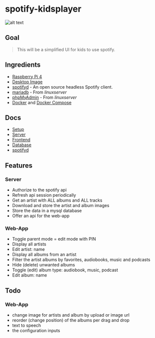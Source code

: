 # spotify-kidsplayer

![alt text](../master/docs/screenshots/artist.png?raw=true "Screenshot Artist")

## Goal

> This will be a simplified UI for kids to use spotify.

## Ingredients
- [Raspberry Pi 4](https://geizhals.de/raspberry-pi-4-modell-b-v54547.html)
- [Desktop Image](https://www.raspberrypi.com/software/operating-systems/)
- [spotifyd](https://github.com/Spotifyd/spotifyd) - An open source headless Spotify client.
- [mariadb](https://docs.linuxserver.io/images/docker-mariadb) - From *linuxserver*
- [phpMyAdmin](https://docs.linuxserver.io/images/docker-phpmyadmin) - From *linuxserver*
- [Docker](https://get.docker.com/) and [Docker Compose](https://github.com/docker/compose/releases/)

## Docs
- [Setup](https://github.com/seekwhencer/spotify-kidsplayer/blob/master/docs/SETUP.md)
- [Server](https://github.com/seekwhencer/spotify-kidsplayer/blob/master/docs/SERVER.md)
- [Frontend](https://github.com/seekwhencer/spotify-kidsplayer/blob/master/docs/FRONTEND.md)
- [Database](https://github.com/seekwhencer/spotify-kidsplayer/blob/master/docs/DATABASE.md)
- [spotifyd](https://github.com/seekwhencer/spotify-kidsplayer/blob/master/docs/SPOTIFYD.md)

## Features
 
### Server

- Authorize to the spotify api
- Refresh api session periodically
- Get an artist with ALL albums and ALL tracks
- Download and store the artist and album images
- Store the data in a mysql database
- Offer an api for the web-app

### Web-App

- Toggle parent mode = edit mode with PIN
- Display all artists
- Edit artist: name
- Display all albums from an artist
- Filter the artist albums by favorites, audiobooks, music and podcasts
- Hide (delete) unwanted albums
- Toggle (edit) album type: audiobook, music, podcast 
- Edit album: name

## Todo

### Web-App

- change image for artists and album by upload or image url
- reorder (change position) of the albums per drag and drop
- text to speech
- the configuration inputs